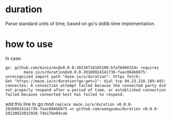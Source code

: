 # duration

Parse standard units of time, based on go's stdlib time implementation.

[Drone]: http://ci.maze.io/go/duration
[Drone Widget]: http://ci.maze.io/api/badges/go/duration/status.svg
[GoDoc]: https://godoc.org/maze.io/duration.v1
[GoDoc Widget]: https://godoc.org/maze.io/duration.v1?status.svg
[Codebeat]: https://codebeat.co/projects/git-maze-io-go-duration
[Codebeat Widget]: https://codebeat.co/badges/61daef24-a133-4838-aafc-c427e02a7a8e


# how to use

In case:
```
go: github.com/minio/mc@v0.0.0-20210716165100-bfafb966324c requires
        maze.io/x/duration@v0.0.0-20160924141736-faac084b6075: unrecognized import path "maze.io/x/duration": https fetch: 
Get "https://maze.io/x/duration?go-get=1": dial tcp 94.23.210.189:443: connectex: A connection attempt failed because the connected party did not properly respond after a period of time, or established connection failed because connected host has failed to respond.
```

add this line to go.mod
`replace maze.io/x/duration v0.0.0-20160924141736-faac084b6075 => github.com/wangyumu/duration v0.0.0-20220823032928-7de17be84cab`

